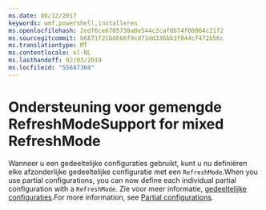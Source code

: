 ```yaml
---
ms.date: 06/12/2017
keywords: wmf,powershell,installeren
ms.openlocfilehash: 2edf6ce6705738a0e544c2caf8b74f00064c21f2
ms.sourcegitcommit: b6871f21bd666f9cd71dd336bb3f844cf472b56c
ms.translationtype: MT
ms.contentlocale: nl-NL
ms.lasthandoff: 02/03/2019
ms.locfileid: "55687368"
---
```

# <a name="support-for-mixed-refreshmode"></a><span data-ttu-id="c342f-102">Ondersteuning voor gemengde RefreshMode</span><span class="sxs-lookup"><span data-stu-id="c342f-102">Support for mixed RefreshMode</span></span>

<span data-ttu-id="c342f-103">Wanneer u een gedeeltelijke configuraties gebruikt, kunt u nu definiëren elke afzonderlijke gedeeltelijke configuratie met een `RefreshMode`.</span><span class="sxs-lookup"><span data-stu-id="c342f-103">When you use partial configurations, you can now define each individual partial configuration with a `RefreshMode`.</span></span>
<span data-ttu-id="c342f-104">Zie voor meer informatie, [gedeeltelijke configuraties](https://msdn.microsoft.com/powershell/dsc/partialconfigs).</span><span class="sxs-lookup"><span data-stu-id="c342f-104">For more information, see [Partial configurations](https://msdn.microsoft.com/powershell/dsc/partialconfigs).</span></span>
